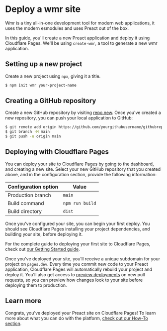 # Deploy a wmr site

Wmr is a tiny all-in-one development tool for modern web applications, it uses the modern esmodules and uses Preact
out of the box.

In this guide, you'll create a new Preact application and deploy it using Cloudflare Pages. We'll be using `create-wmr`, a tool to generate a new wmr application.

## Setting up a new project

Create a new project using `npx`, giving it a title.

```sh
$ npm init wmr your-project-name
```

## Creating a GitHub repository

Create a new GitHub repository by visiting [repo.new](https://repo.new). Once you've created a new repository, you can push your local application to GitHub:

```sh
$ git remote add origin https://github.com/yourgithubusername/githubrepo
$ git branch -M main
$ git push -u origin main
```

## Deploying with Cloudflare Pages

You can deploy your site to Cloudflare Pages by going to the dashboard, and creating a new site. Select your new GitHub repository that you created above, and in the configuration section, provide the following information:

<TableLayout>

| Configuration option | Value           |
| -------------------- | --------------- |
| Production branch    | `main`          |
| Build command        | `npm run build` |
| Build directory      | `dist`          |

</TableLayout>

Once you've configured your site, you can begin your first deploy. You should see Cloudflare Pages installing your project dependencies, and building your site, before deploying it.

<Aside>

For the complete guide to deploying your first site to Cloudflare Pages, check out [our Getting Started guide](/getting-started).

</Aside>

Once you've deployed your site, you'll receive a unique subdomain for your project on `pages.dev`. Every time you commit new code to your Preact application, Cloudflare Pages will automatically rebuild your project and deploy it. You'll also get access to [preview deployments](/platform/preview-deployments) on new pull requests, so you can preview how changes look to your site before deploying them to production.

## Learn more

Congrats, you've deployed your Preact site on Cloudflare Pages! To learn more about what you can do with the platform, [check out our How-To section](/how-to).
